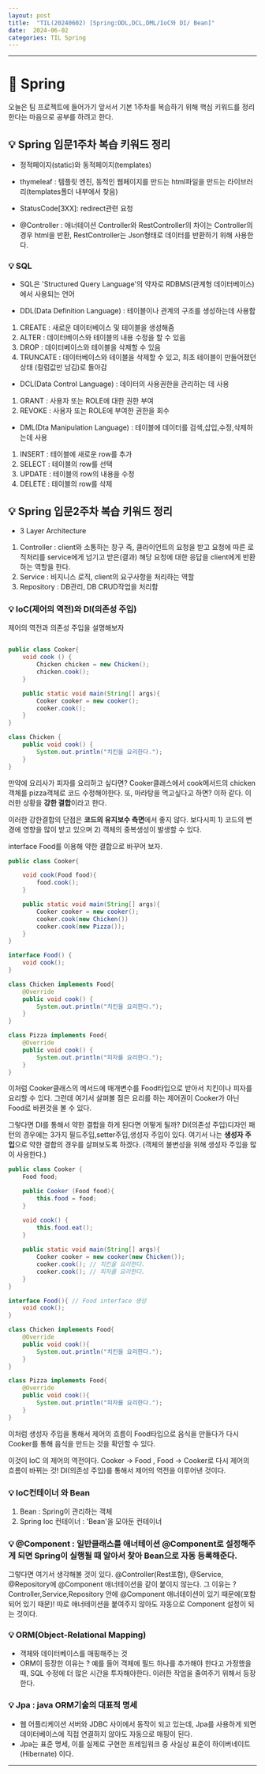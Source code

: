 ```yaml
---
layout: post
title:  "TIL(20240602) [Spring:DDL,DCL,DML/IoC와 DI/ Bean]"
date:  2024-06-02
categories: TIL Spring
---
```


---------------------------------------------------------------------

# 📌 Spring 

오늘은 팀 프로젝트에 들어가기 앞서서 기본 1주차를 복습하기 위해
핵심 키워드를 정리한다는 마음으로 공부를 하려고 한다. 

## 💡 Spring 입문1주차 복습 키워드 정리

- 정적페이지(static)와 동적페이지(templates)

- thymeleaf : 템플릿 엔진, 동적인 웹페이지를 만드는 html파일을 만드는 라이브러리(templates폴더 내부에서 찾음)

- StatusCode[3XX]: redirect관련 요청 

- @Controller : 애너테이션 Controller와 RestController의 차이는
Controller의 경우 html을 반환, RestController는 Json형태로 데이터를 반환하기 위해 사용한다.  

### 💡 SQL 

- SQL은 'Structured Query Language'의 약자로 RDBMS(관계형 데이터베이스)에서 사용되는 언어

- DDL(Data Definition Language) : 테이블이나 관계의 구조를 생성하는데 사용함 
 1) CREATE : 새로운 데이터베이스 및 테이블을 생성해줌
 2) ALTER : 데이터베이스와 테이블의 내용 수정을 할 수 있음
 3) DROP : 데이터베이스와 테이블을 삭제할 수 있음
 4) TRUNCATE : 데이터베이스와 테이블을 삭제할 수 있고, 최초 테이블이 만들어졌던 상태 (컬럼값만 남김)로 돌아감

- DCL(Data Control Language) : 데이터의 사용권한을 관리하는 데 사용
1) GRANT : 사용자 또는 ROLE에 대한 권한 부여
2) REVOKE : 사용자 또는 ROLE에 부여한 권한을 회수

- DML(Dta Manipulation Language) : 테이블에 데이터를 검색,삽입,수정,삭제하는데 사용
1) INSERT : 테이블에 새로운 row를 추가
2) SELECT : 테이블의 row를 선택
3) UPDATE : 테이블의 row의 내용을 수정
4) DELETE : 테이블의 row를 삭제


## 💡 Spring 입문2주차 복습 키워드 정리

- 3 Layer Architecture 
1) Controller : client와 소통하는 창구 즉, 클라이언트의 요청을 받고 요청에 따른 로직처리를 service에게 넘기고 받은(결과) 해당 요청에 대한 응답을 client에게 반환하는 역할을 한다. 
2) Service : 비지니스 로직, client의 요구사항을 처리하는 역할
3) Repository : DB관리, DB CRUD작업을 처리함

### 💡 IoC(제어의 역전)와 DI(의존성 주입)

제어의 역전과 의존성 주입을 설명해보자 

```java

public class Cooker{
    void cook () {
        Chicken chicken = new Chicken();
        chicken.cook(); 
    }

    public static void main(String[] args){
        Cooker cooker = new cooker();
        cooker.cook();
    }
}

class Chicken {
    public void cook() {
        System.out.println("치킨을 요리한다.");
    }
}

```

만약에 요리사가 피자를 요리하고 싶다면? Cooker클래스에서 cook메서드의 chicken객체를 pizza객체로 코드 수정해야한다. 또, 마라탕을 먹고싶다고 하면? 이하 같다. 이러한 상황을 **강한 결합**이라고 한다.

이러한 강한결합의 단점은 **코드의 유지보수 측면**에서 좋지 않다. 보다시피 1) 코드의 변경에 영향을 많이 받고 있으며 2) 객체의 중복생성이 발생할 수 있다. 

interface Food를 이용해 약한 결합으로 바꾸어 보자.

```java
public class Cooker{

    void cook(Food food){
        food.cook();
    }

    public static void main(String[] args){
        Cooker cooker = new cooker();
        cooker.cook(new Chicken())
        cooker.cook(new Pizza());
    }
}

interface Food() {
    void cook();
}

class Chicken implements Food{
    @Override
    public void cook() {
        System.out.println("치킨을 요리한다.");
    }
}

class Pizza implements Food{
    @Override
    public void cook() {
        System.out.println("피자를 요리한다.");
    }
}
```

이처럼 Cooker클래스의 메서드에 매개변수를 Food타입으로 받아서
치킨이나 피자를 요리할 수 있다. 그런데 여기서 살펴볼 점은 요리를 하는 제어권이 Cooker가 아닌 Food로 바뀐것을 볼 수 있다. 

그렇다면 DI를 통해서 약한 결합을 하게 된다면 어떻게 될까? DI(의존성 주입)디자인 패턴의 경우에는 3가지  필드주입,setter주입,생성자 주입이 있다. 여기서 나는 **생성자 주입**으로 약한 결합의 경우를 살펴보도록 하겠다.
(객체의 불변성을 위해 생성자 주입을 많이 사용한다.)

```java
public class Cooker {
    Food food; 

    public Cooker (Food food){
        this.food = food;
    }

    void cook() {
        this.food.eat();
    }
    
    public static void main(String[] args){
        Cooker cooker = new cooker(new Chicken());
        cooker.cook(); // 치킨을 요리한다.
        cooker.cook(); // 피자를 요리한다.
    }
}

interface Food(){ // Food interface 생성
    void cook(); 
}

class Chicken implements Food{
    @Override
    public void cook(){
        System.out.println("치킨을 요리한다.");
    }
}

class Pizza implements Food{
    @Override
    public void cook(){
        System.out.println("피자를 요리한다.");
    }
}
```

이처럼 생성자 주입을 통해서 제어의 흐름이 Food타입으로 음식을 만들다가 다시 Cooker를 통해 음식을 만드는 것을 확인할 수 있다.

이것이 IoC 의 제어의 역전이다. Cooker -> Food , Food -> Cooker로 다시 제어의 흐름이 바뀌는 것! DI(의존성 주입)를 통해서 제어의 역전을 이루어낸 것이다. 

### 💡 IoC컨테이너 와 Bean
1) Bean : Spring이 관리하는 객체
2) Spring Ioc 컨테이너 : 'Bean'을 모아둔 컨테이너

### 💡 @Component : 일반클래스를 애너테이션 @Component로 설정해주게 되면 Spring이 실행될 때 알아서 찾아 Bean으로 자동 등록해준다. 

그렇다면 여기서 생각해볼 것이 있다. @Controller(Rest포함), @Service, @Repository에 @Component 애너테이션을 같이 붙이지 않는다. 그 이유는 ? Controller,Service,Repository 안에 @Component 애너테이션이 있기 때문에(포함되어 있기 때문)! 따로 애너테이션을 붙여주지 않아도 자동으로 Component 설정이 되는 것이다. 

### 💡 ORM(Object-Relational Mapping) 
- 객체와 데이터베이스를 매핑해주는 것
- ORM이 등장한 이유는 ? 예를 들어 객체에 필드 하나를 추가해야 한다고 가정했을 때, SQL 수정에 더 많은 시간을 투자해야한다. 이러한 작업을 줄여주기 위해서 등장한다.

### 💡 Jpa : java ORM기술의  대표적 명세
- 웹 어플리케이션 서버와 JDBC 사이에서 동작이 되고 있는데, Jpa를 사용하게 되면 데이터베이스에 직접 연결하지 않아도 자동으로 매핑이 된다. 
- Jpa는 표준 명세, 이를 실제로 구현한 프레임워크 중 사실상 표준이 하이버네이트(Hibernate) 이다. 


---------------------------------------------------------------------
